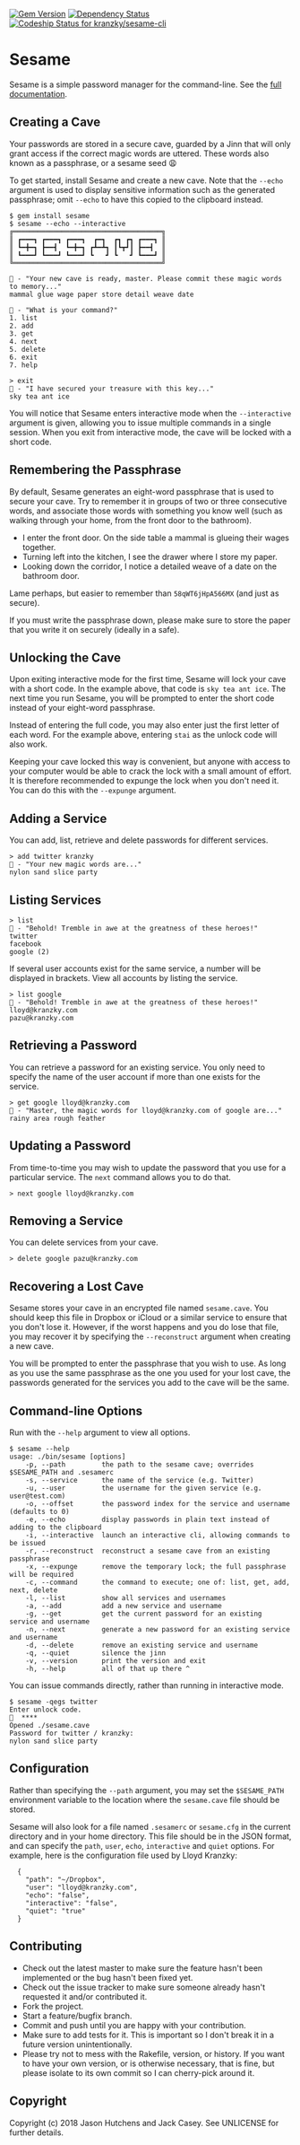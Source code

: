 [![Gem Version](https://badge.fury.io/rb/sesame-cli.svg)](http://badge.fury.io/rb/sesame-cli)
[![Dependency Status](https://gemnasium.com/badges/github.com/kranzky/sesame-cli.svg)](https://gemnasium.com/github.com/kranzky/sesame-cli)
[![Codeship Status for kranzky/sesame-cli](https://app.codeship.com/projects/01008000-26b3-0136-297f-36c36926d30f/status?branch=master)](https://app.codeship.com/projects/286882)

Sesame
======

Sesame is a simple password manager for the command-line. See the [full
documentation](http://www.rubydoc.info/gems/sesame-cli).

Creating a Cave
---------------

Your passwords are stored in a secure cave, guarded by a Jinn that will only
grant access if the correct magic words are uttered. These words also known as a
passphrase, or a sesame seed 😩

To get started, install Sesame and create a new cave. Note that the `--echo`
argument is used to display sensitive information such as the generated
passphrase; omit `--echo` to have this copied to the clipboard instead.

```
$ gem install sesame
$ sesame --echo --interactive
╔═════════════════════════════════════╗
║ ┏━━━┓ ┏━━━┓ ┏━━━┓  ┏━┓  ┏┓ ┏┓ ┏━━━┓ ║
║ ┗━╋━┓ ┣━━┫  ┗━╋━┓ ┏┻━┻┓ ┃┗┳┛┃ ┣━━┫  ║
║ ┗━━━┛ ┗━━━┛ ┗━━━┛ ┗   ┛ ┗   ┛ ┗━━━┛ ║
╚═════════════════════════════════════╝

🧞 - "Your new cave is ready, master. Please commit these magic words to memory..."
mammal glue wage paper store detail weave date

🧞 - "What is your command?"
1. list
2. add
3. get
4. next
5. delete
6. exit
7. help

> exit
🧞 - "I have secured your treasure with this key..."
sky tea ant ice
```

You will notice that Sesame enters interactive mode when the `--interactive`
argument is given, allowing you to issue multiple commands in a single session.
When you exit from interactive mode, the cave will be locked with a short code.

Remembering the Passphrase
--------------------------

By default, Sesame generates an eight-word passphrase that is used to secure
your cave. Try to remember it in groups of two or three consecutive words, and
associate those words with something you know well (such as walking through your
home, from the front door to the bathroom).

* I enter the front door. On the side table a mammal is glueing their wages together.
* Turning left into the kitchen, I see the drawer where I store my paper.
* Looking down the corridor, I notice a detailed weave of a date on the bathroom door.

Lame perhaps, but easier to remember than `58qWT6jHpA566MX` (and just as
secure).

If you must write the passphrase down, please make sure to store the paper that
you write it on securely (ideally in a safe).

Unlocking the Cave
------------------

Upon exiting interactive mode for the first time, Sesame will lock your cave
with a short code. In the example above, that code is `sky tea ant ice`. The
next time you run Sesame, you will be prompted to enter the short code instead
of your eight-word passphrase.

Instead of entering the full code, you may also enter just the first letter of
each word. For the example above, entering `stai` as the unlock code will also
work.

Keeping your cave locked this way is convenient, but anyone with access to your
computer would be able to crack the lock with a small amount of effort. It is
therefore recommended to expunge the lock when you don't need it. You can do
this with the `--expunge` argument.

Adding a Service
----------------

You can add, list, retrieve and delete passwords for different services. 

```
> add twitter kranzky
🧞 - "Your new magic words are..."
nylon sand slice party
```

Listing Services
----------------

```
> list
🧞 - "Behold! Tremble in awe at the greatness of these heroes!"
twitter
facebook
google (2)
```

If several user accounts exist for the same service, a number will be displayed
in brackets. View all accounts by listing the service.

```
> list google
🧞 - "Behold! Tremble in awe at the greatness of these heroes!"
lloyd@kranzky.com
pazu@kranzky.com
```

Retrieving a Password
---------------------

You can retrieve a password for an existing service. You only need to specify
the name of the user account if more than one exists for the service.

```
> get google lloyd@kranzky.com
🧞 - "Master, the magic words for lloyd@kranzky.com of google are..."
rainy area rough feather
```

Updating a Password
-------------------

From time-to-time you may wish to update the password that you use for a
particular service. The `next` command allows you to do that.

```
> next google lloyd@kranzky.com
```

Removing a Service
------------------

You can delete services from your cave.

```
> delete google pazu@kranzky.com
```

Recovering a Lost Cave
----------------------

Sesame stores your cave in an encrypted file named `sesame.cave`. You should
keep this file in Dropbox or iCloud or a similar service to ensure that you
don't lose it. However, if the worst happens and you do lose that file, you may
recover it by specifying the `--reconstruct` argument when creating a new cave.

You will be prompted to enter the passphrase that you wish to use. As long as
you use the same passphrase as the one you used for your lost cave, the
passwords generated for the services you add to the cave will be the same.

Command-line Options
--------------------

Run with the `--help` argument to view all options.

```
$ sesame --help
usage: ./bin/sesame [options]
    -p, --path         the path to the sesame cave; overrides $SESAME_PATH and .sesamerc
    -s, --service      the name of the service (e.g. Twitter)
    -u, --user         the username for the given service (e.g. user@test.com)
    -o, --offset       the password index for the service and username (defaults to 0)
    -e, --echo         display passwords in plain text instead of adding to the clipboard
    -i, --interactive  launch an interactive cli, allowing commands to be issued
    -r, --reconstruct  reconstruct a sesame cave from an existing passphrase
    -x, --expunge      remove the temporary lock; the full passphrase will be required
    -c, --command      the command to execute; one of: list, get, add, next, delete
    -l, --list         show all services and usernames
    -a, --add          add a new service and username
    -g, --get          get the current password for an existing service and username
    -n, --next         generate a new password for an existing service and username
    -d, --delete       remove an existing service and username
    -q, --quiet        silence the jinn
    -v, --version      print the version and exit
    -h, --help         all of that up there ^
```

You can issue commands directly, rather than running in interactive mode.

```
$ sesame -qegs twitter
Enter unlock code.
🔑  ****
Opened ./sesame.cave
Password for twitter / kranzky:
nylon sand slice party
```

Configuration
-------------

Rather than specifying the `--path` argument, you may set the `$SESAME_PATH`
environment variable to the location where the `sesame.cave` file should be
stored.

Sesame will also look for a file named `.sesamerc` or `sesame.cfg` in the
current directory and in your home directory. This file should be in the JSON
format, and can specify the `path`, `user`, `echo`, `interactive` and `quiet`
options. For example, here is the configuration file used by Lloyd Kranzky:

```
  {
    "path": "~/Dropbox",
    "user": "lloyd@kranzky.com",
    "echo": "false",
    "interactive": "false",
    "quiet": "true"
  }
```

Contributing
------------

* Check out the latest master to make sure the feature hasn't been implemented or the bug hasn't been fixed yet.
* Check out the issue tracker to make sure someone already hasn't requested it and/or contributed it.
* Fork the project.
* Start a feature/bugfix branch.
* Commit and push until you are happy with your contribution.
* Make sure to add tests for it. This is important so I don't break it in a future version unintentionally.
* Please try not to mess with the Rakefile, version, or history. If you want to have your own version, or is otherwise necessary, that is fine, but please isolate to its own commit so I can cherry-pick around it.

Copyright
---------

Copyright (c) 2018 Jason Hutchens and Jack Casey. See UNLICENSE for further details.
